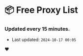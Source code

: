 # :package: Free Proxy List
### Updated every 15 minutes.

- Last updated: `2024-10-17 00:05`

:heart:
